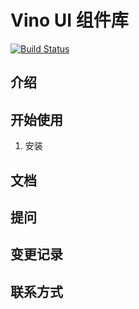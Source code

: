 # Vino UI 组件库

[![Build Status](https://app.travis-ci.com/vinoMamba/vino-ui.svg?branch=main)](https://app.travis-ci.com/vinoMamba/vino-ui)

## 介绍

## 开始使用

1. 安装

## 文档

## 提问

## 变更记录

## 联系方式
